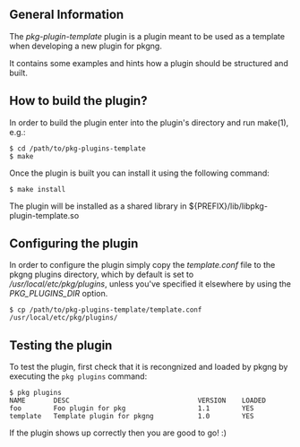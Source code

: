 ## General Information

The *pkg-plugin-template* plugin is a plugin meant to be used as a template
when developing a new plugin for pkgng.

It contains some examples and hints how a plugin should be structured and built.

## How to build the plugin?

In order to build the plugin enter into the plugin's directory and run make(1), e.g.:

	$ cd /path/to/pkg-plugins-template
	$ make
	
Once the plugin is built you can install it using the following command:

	$ make install 
	
The plugin will be installed as a shared library in ${PREFIX}/lib/libpkg-plugin-template.so

## Configuring the plugin

In order to configure the plugin simply copy the *template.conf* file to the pkgng plugins directory,
which by default is set to */usr/local/etc/pkg/plugins*, unless you've specified it elsewhere by 
using the *PKG\_PLUGINS\_DIR* option.

	$ cp /path/to/pkg-plugins-template/template.conf /usr/local/etc/pkg/plugins/
	
## Testing the plugin

To test the plugin, first check that it is recongnized and
loaded by pkgng by executing the `pkg plugins` command:

	$ pkg plugins
	NAME       DESC                                VERSION    LOADED    
	foo        Foo plugin for pkg                  1.1        YES       
	template   Template plugin for pkgng           1.0        YES       

If the plugin shows up correctly then you are good to go! :)

